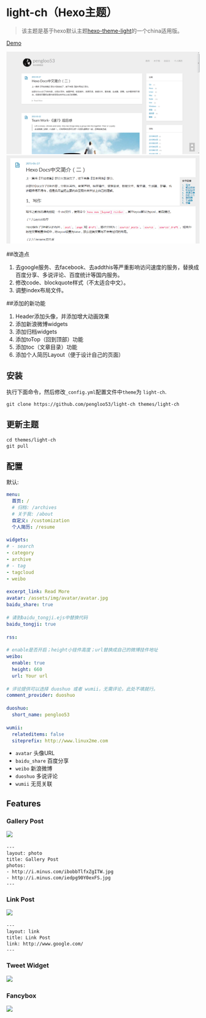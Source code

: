 # light-ch（Hexo主题）

> 该主题是基于hexo默认主题[hexo-theme-light](https://github.com/hexojs/hexo-theme-light)的一个china适用版。

[Demo](http://www.linux2me.com)

![](001.png)
![](002.png)

##改造点

1. 去google服务、去facebook、去addthis等严重影响访问速度的服务，替换成百度分享、多说评论、百度统计等国内服务。
2. 修改code、blockquote样式（不太适合中文）。
3. 调整index布局文件。

##添加的新功能

1. Header添加头像，并添加增大动画效果
2. 添加新浪微博widgets
2. 添加归档widgets
3. 添加toTop（回到顶部）功能
4. 添加toc（文章目录）功能
5. 添加个人简历Layout（便于设计自己的页面）


## 安装

执行下面命令，然后修改`_config.yml`配置文件中`theme`为 `light-ch`.

```
git clone https://github.com/pengloo53/light-ch themes/light-ch
```

## 更新主题

```
cd themes/light-ch
git pull
```

## 配置

默认:

``` yaml
menu:
  首页: /
  # 归档: /archives
  # 关于我: /about
  自定义: /customization
  个人简历: /resume

widgets:
# - search
- category
- archive
# - tag
- tagcloud
- weibo

excerpt_link: Read More
avatar: /assets/img/avatar/avatar.jpg
baidu_share: true

# 请到baidu_tongji.ejs中替换代码
baidu_tongji: true

rss:

# enable是否开启；height小挂件高度；url替换成自己的微博挂件地址
weibo:
  enable: true
  height: 660
  url: Your url

# 评论提供可以选择 duoshuo 或者 wumii，无需评论，此处不填就行。
comment_provider: duoshuo

duoshuo:
  short_name: pengloo53

wumii: 
  relateditems: false
  siteprefix: http://www.linux2me.com
```

- `avatar` 头像URL
- `baidu_share` 百度分享
- `weibo` 新浪微博
- `duoshuo` 多说评论
- `wumii` 无觅关联

## Features

### Gallery Post

![](http://i.minus.com/ibp6Hbytwgof9y.jpg)

```
---
layout: photo
title: Gallery Post
photos:
- http://i.minus.com/ibobbTlfxZgITW.jpg
- http://i.minus.com/iedpg90Y0exFS.jpg
---
```

### Link Post

![](http://i.minus.com/i7hBbGqh14EWo.png)

```
---
layout: link
title: Link Post
link: http://www.google.com/
---
```

### Tweet Widget

![](http://i.minus.com/iMC8EyF9y0Y3y.PNG)

### Fancybox

![](http://i.minus.com/iHv7h7rZNqHvo.PNG)

[Hexo]: http://zespia.tw/hexo/
[AddThis]: https://www.addthis.com
[Fancybox]: http://fancyapps.com/fancybox/
